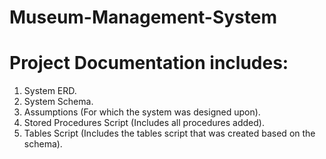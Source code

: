 # Museum-Management-System

# Project Documentation includes:
1) System ERD.
2) System Schema.
3) Assumptions (For which the system was designed upon).
4) Stored Procedures Script (Includes all procedures added).
5) Tables Script (Includes the tables script that was created based on the schema). 
